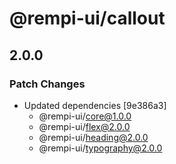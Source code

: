 # @rempi-ui/callout

## 2.0.0

### Patch Changes

- Updated dependencies [9e386a3]
  - @rempi-ui/core@1.0.0
  - @rempi-ui/flex@2.0.0
  - @rempi-ui/heading@2.0.0
  - @rempi-ui/typography@2.0.0
